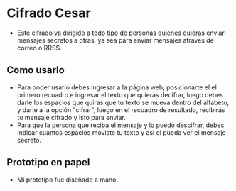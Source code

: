 # Cifrado Cesar
- Este cifrado va dirigido a todo tipo de personas quienes quieras enviar mensajes secretos a otras, ya sea para enviar mensajes atraves de correo o RRSS. 


## Como usarlo
- Para poder usarlo debes ingresar a la página web, posicionarte el el primero recuadro e ingresar el texto que quieras decifrar, luego debes darle los espacios que quiras que tu texto se mueva dentro del alfabeto, y darle a la opción "cifrar", luego en el recuadro de resultado, recibirás tu mensaje cifrado y isto para enviar.
- Para que la persona que reciba el mensaje y lo puedo descifrar, debes indicar cuantos espacios moviste tu texto y asi el pueda ver el mensaje secreto.

## Prototipo en papel

- Mi prototipo fue diseñado a mano. 


